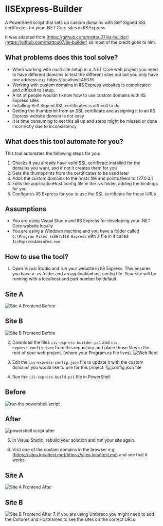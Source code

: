 # IISExpress-Builder

A PowerShell script that sets up custom domains with Self Signed SSL certificates for your .NET Core sites in IIS Express

It was adapted from [https://github.com/mattou07/iis-builder](https://github.com/mattou07/iis-builder) so most of the credit goes to him.

## What problems does this tool solve?

- When working with multi site setup in a .NET Core web project you need to have different domains to test the different sites out but you only have one address e.g. https://localhost:45678
- Working with custom domains in IIS Express websites is complicated and difficult to setup.
- A lot of people wouldn't know how to use custom domains with IIS Express sites
- Installing Self Signed SSL certificates is difficult to do
- Getting the thumbprint from an SSL certificate and assigning it to an IIS Express website domain is not easy
- It is time consuming to set this all up and steps might be missed or done incorrectly due to inconsistency

## What does this tool automate for you?

This tool automates the following steps for you:

1. Checks if you already have valid SSL certificate installed for the domains you want, and if not it creates them for you
2. Gets the thumbprints from the certificates to be used later
3. Adds the custom domains to the hosts file and points them to 127.0.0.1
4. Edits the applicationHost.config file in the .vs folder, adding the bindings for you
5. Configures IIS Express for you to use the SSL certificate for these URLs

## Assumptions

- You are using Visual Studio and IIS Express for developing your .NET Core website locally
- You are using a Windows machine and you have a folder called `C:\Program Files (x86)\IIS Express` with a file in it called `IisExpressAdminCmd.exe`

## How to use the tool?

1. Open Visual Studio and run your website in IIS Express. This ensures you have a .vs folder and an applicationhost.config file.
Your site will be running with a localhost and port number by default.

## Site A
![Site A Frontend Before](/images/site-a-frontend-before.png)

## Site B
![Site B Frontend Before](/images/site-b-frontend-before.png)

2. Download the files `iis-express-builder.ps1` and `iis-express.config.json` from this repository and place those files in the root of your web project. (where your Program.cs file lives).
![Web Root](/images/web-root.png)

3. Edit the `iis-express-config.json` file to update it with the custom domains you would like to use for this project.
!![config json file](/images/config-json.png)

4. Run the `iis-express-build.ps1` file in PowerShell

## Before
![run the powershell script](/images/command-prompt-before.png)

## After
![powershell script after](/images/command-prompt-finished.png)

5. In Visual Studio, rebuild your solution and run your site again.

6. Visit one of the custom domains in the browser e.g. [https://sitea.localtest.me](https://sitea.localtest.me) and see that it works

## Site A
![Site A Frontend After](/images/site-a-frontend-after.png)

## Site B
![Site B Frontend After](/images/site-b-frontend-after.png)
7. If you are using Umbraco you might need to add the Cultures and Hostnames to see the sites on the correct URLs
